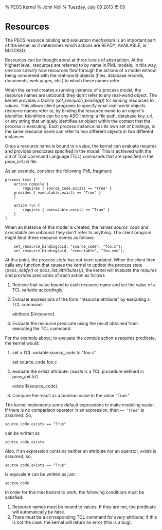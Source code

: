 % PEOS Kernel
% John Noll
% Tuesday, July 09 2013  15:09

# Resources

The PEOS resource binding and evaluation mechanism is an important
part of the kernel as it determines which actions are READY,
AVAILABLE, or BLOCKED.

Resources can be thought about at three levels of abstraction.  At the
highest level, resources are referred to by name in PML models; in
this way, one can specify how resources flow through the actions of a
model without being concerned with the real-world objects (files,
database records, documents,  web pages, etc.) to which these names refer.

When the kernel creates a running instance of a process model, the
resource names are unbound: they don't refer to any real-world
object.  The kernel provides a facility (_set_resource_binding()_) for
*binding* resources to *values*.  This allows client programs to
specify what real-world objects resource names refer to, by binding
the resource name to an object's identifier.  Identifiers can be any
ASCII string: a file path, database key, url, or any string that
uniquely identifies an object within the context that the process is
executing.   Each process instance has its own set of bindings, to the
same resource name can refer to two different objects in two different
instances. 

Once a resource name is bound to a value, the kernel can evaluate
requires and provides predicates specified in the model.  This is
achieved with the aid of Tool Command Language (TCL) commands that are
specified in the _peos_init.tcl_ file.  

As an example, consider the following PML fragment:

~~~~~
process test {
    action compile {
        requires { source_code.exists == "True" }
	provides { executable.exists == "True" }
    }

    action run {
        requires { executable.exists == "True" }
    }
}
~~~~~

When an instance of this model is created, the names _source_code_ and
_executable_ are unbound: they don't refer to anything.   The client
program might bind these resource names as follows:

~~~~~
	set_resource_binding(pid, "source_code", "foo.c");
	set_resource_binding(pid, "executable", "foo.exe");
~~~~~

At this point, the process *state* has not been updated.  When the
client then calls any function that causes the kernel to update the
process state (_peos_notify()_ or _peos_list_attributes()_), 
the kernel will evaluate the _requires_ and _provides_ predicates
of each action as follows 


1. Retrieve that value bound to each resource name and set the value
of a TCL variable accordingly.
2. Evaluate expressions of the form "resource.attribute" by executing 
a TCL command:

    attribute ${resource}

3. Evaluate the resource predicate using the result obtained from
executing the TCL command.

For the example above, to evaluate the _compile_ action's _requires_
predicate, the kernel would:

1. set a TCL variable _source_code_ to "foo.c"

    set source_code foo.c

2. evaluate the _exists_ attribute:  (_exists_ is a TCL procedure
defined in _peos_init.tcl_)

    exists ${source_code}

3. Compare the result as a boolean value to the value "True."

The kernel implements some default expressions to make modeling
easier.  If there is no comparison operator in an expression, then `==
"True"` is assumed.  So,

    source_code.exists == "True" 

can be written as 

    source_code.exists

Also, if an expression contains neither an attribute nor an operator,
_exists_ is assumed; so, 

    source_code.exists == "True" 

is equivalent can be written as just:

    source_code


In order for this mechanism to work, the following conditions must be
satisfied:

1. Resource names must be bound to values.  If they are not, the
predicate will automatically be false.
2. There must be a corresponding TCL command for *every* attribute; if
this is not the case, the kernel will return an error (this is a bug).







